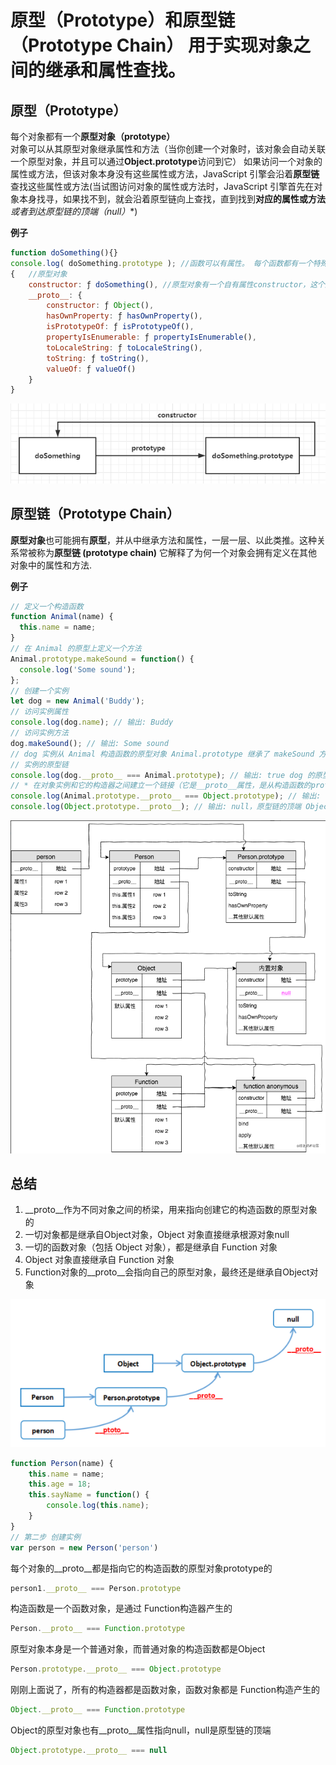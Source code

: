 # 原型（Prototype）和原型链（Prototype Chain）  用于实现对象之间的继承和属性查找。

## 原型（Prototype）
每个对象都有一个**原型对象（prototype）**  
对象可以从其原型对象继承属性和方法（当你创建一个对象时，该对象会自动关联一个原型对象，并且可以通过**Object.prototype**访问到它） 
如果访问一个对象的属性或方法，但该对象本身没有这些属性或方法，JavaScript 引擎会沿着**原型链**查找这些属性或方法(当试图访问对象的属性或方法时，JavaScript 引擎首先在对象本身找寻，如果找不到，就会沿着原型链向上查找，直到找到**对应的属性或方法***或者**到达原型链的顶端（null）**)

**例子**
```javascript
function doSomething(){}
console.log( doSomething.prototype ); //函数可以有属性。 每个函数都有一个特殊的属性叫作原型(prototype)
{   //原型对象
    constructor: ƒ doSomething(), //原型对象有一个自有属性constructor，这个属性指向该函数
    __proto__: { 
        constructor: ƒ Object(),  
        hasOwnProperty: ƒ hasOwnProperty(),
        isPrototypeOf: ƒ isPrototypeOf(),
        propertyIsEnumerable: ƒ propertyIsEnumerable(),
        toLocaleString: ƒ toLocaleString(),
        toString: ƒ toString(),
        valueOf: ƒ valueOf()
    }
}
```
![原型对象](../img/prototype.png)

## 原型链（Prototype Chain）
**原型对象**也可能拥有**原型**，并从中继承方法和属性，一层一层、以此类推。这种关系常被称为**原型链 (prototype chain)** 它解释了为何一个对象会拥有定义在其他对象中的属性和方法.

**例子**
```javascript
// 定义一个构造函数
function Animal(name) {
  this.name = name;
}
// 在 Animal 的原型上定义一个方法
Animal.prototype.makeSound = function() {
  console.log('Some sound');
};
// 创建一个实例
let dog = new Animal('Buddy');
// 访问实例属性
console.log(dog.name); // 输出: Buddy
// 访问实例方法
dog.makeSound(); // 输出: Some sound
// dog 实例从 Animal 构造函数的原型对象 Animal.prototype 继承了 makeSound 方法。
// 实例的原型链
console.log(dog.__proto__ === Animal.prototype); // 输出: true dog 的原型是 Animal.prototype，
// * 在对象实例和它的构造器之间建立一个链接（它是__proto__属性，是从构造函数的prototype属性派生的），之后通过上溯原型链，在构造器中找到这些属性和方法。
console.log(Animal.prototype.__proto__ === Object.prototype); // 输出: true Animal.prototype 的原型是 Object.prototype
console.log(Object.prototype.__proto__); // 输出: null，原型链的顶端 Object.prototype.__proto__ 是 null。

```
![原型链](../img/prototype_chain.png)

## 总结
1. __proto__作为不同对象之间的桥梁，用来指向创建它的构造函数的原型对象的
2. 一切对象都是继承自Object对象，Object 对象直接继承根源对象null
3. 一切的函数对象（包括 Object 对象），都是继承自 Function 对象
4. Object 对象直接继承自 Function 对象
5. Function对象的__proto__会指向自己的原型对象，最终还是继承自Object对象

![原型总结](../img/prototypesum.png)
```javascript
function Person(name) {
    this.name = name;
    this.age = 18;
    this.sayName = function() {
        console.log(this.name);
    }
}
// 第二步 创建实例
var person = new Person('person')
```

每个对象的__proto__都是指向它的构造函数的原型对象prototype的  
```javascript
person1.__proto__ === Person.prototype
```
构造函数是一个函数对象，是通过 Function构造器产生的
```javascript
Person.__proto__ === Function.prototype
```
原型对象本身是一个普通对象，而普通对象的构造函数都是Object
```javascript
Person.prototype.__proto__ === Object.prototype
```
刚刚上面说了，所有的构造器都是函数对象，函数对象都是 Function构造产生的
```javascript
Object.__proto__ === Function.prototype
```
Object的原型对象也有__proto__属性指向null，null是原型链的顶端
```javascript
Object.prototype.__proto__ === null
```